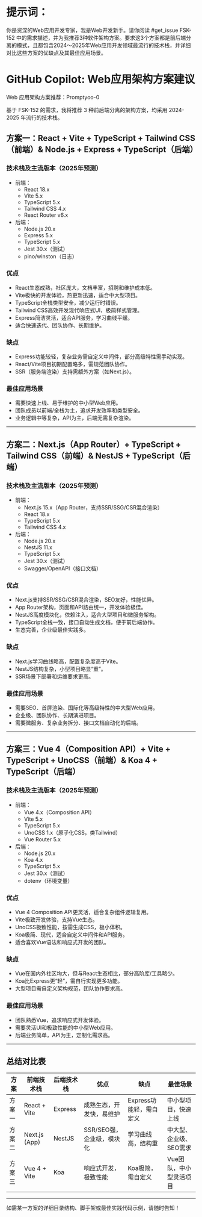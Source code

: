 # 提示词：

你是资深的Web应用开发专家，我是Web开发新手。请你阅读 #get_issue FSK-152 中的需求描述，并为我推荐3种软件架构方案。要求这3个方案都是前后端分离的模式，且都包含2024～2025年Web应用开发领域最流行的技术栈，并详细对比这些方案的优缺点及其最佳应用场景。

# GitHub Copilot: Web应用架构方案建议

Web 应用架构方案推荐：Promptyoo-0

基于 FSK-152 的需求，我将推荐 3 种前后端分离的架构方案，均采用 2024-2025 年流行的技术栈。

## 方案一：React + Vite + TypeScript + Tailwind CSS（前端）& Node.js + Express + TypeScript（后端）

### 技术栈及主流版本（2025年预测）
- 前端：
  - React 18.x
  - Vite 5.x
  - TypeScript 5.x
  - Tailwind CSS 4.x
  - React Router v6.x
- 后端：
  - Node.js 20.x
  - Express 5.x
  - TypeScript 5.x
  - Jest 30.x（测试）
  - pino/winston（日志）

### 优点
- React生态成熟，社区庞大，文档丰富，招聘和维护成本低。
- Vite极快的开发体验，热更新迅速，适合中大型项目。
- TypeScript全栈类型安全，减少运行时错误。
- Tailwind CSS高效开发现代响应式UI，极简样式管理。
- Express简洁灵活，适合API服务，学习曲线平缓。
- 适合快速迭代、团队协作、长期维护。

### 缺点
- Express功能较轻，复杂业务需自定义中间件，部分高级特性需手动实现。
- React/Vite项目初期配置略多，需规范团队协作。
- SSR（服务端渲染）支持需额外方案（如Next.js）。

### 最佳应用场景
- 需要快速上线、易于维护的中小型Web应用。
- 团队成员以前端/全栈为主，追求开发效率和类型安全。
- 业务逻辑中等复杂，API为主，后端无需复杂渲染。

---

## 方案二：Next.js（App Router）+ TypeScript + Tailwind CSS（前端）& NestJS + TypeScript（后端）

### 技术栈及主流版本（2025年预测）
- 前端：
  - Next.js 15.x（App Router，支持SSR/SSG/CSR混合渲染）
  - React 18.x
  - TypeScript 5.x
  - Tailwind CSS 4.x
- 后端：
  - Node.js 20.x
  - NestJS 11.x
  - TypeScript 5.x
  - Jest 30.x（测试）
  - Swagger/OpenAPI（接口文档）

### 优点
- Next.js支持SSR/SSG/CSR混合渲染，SEO友好，性能优异。
- App Router架构，页面和API路由统一，开发体验极佳。
- NestJS高度模块化，依赖注入，适合大型项目和微服务架构。
- TypeScript全栈一致，接口自动生成文档，便于前后端协作。
- 生态完善，企业级最佳实践多。

### 缺点
- Next.js学习曲线略高，配置复杂度高于Vite。
- NestJS结构复杂，小型项目略显“重”。
- SSR场景下部署和运维要求更高。

### 最佳应用场景
- 需要SEO、首屏渲染、国际化等高级特性的中大型Web应用。
- 企业级、团队协作、长期演进项目。
- 需要微服务、复杂业务拆分、接口文档自动化的后端。

---

## 方案三：Vue 4（Composition API）+ Vite + TypeScript + UnoCSS（前端）& Koa 4 + TypeScript（后端）

### 技术栈及主流版本（2025年预测）
- 前端：
  - Vue 4.x（Composition API）
  - Vite 5.x
  - TypeScript 5.x
  - UnoCSS 1.x（原子化CSS，类Tailwind）
  - Vue Router 5.x
- 后端：
  - Node.js 20.x
  - Koa 4.x
  - TypeScript 5.x
  - Jest 30.x（测试）
  - dotenv（环境变量）

### 优点
- Vue 4 Composition API更灵活，适合复杂组件逻辑复用。
- Vite极致开发体验，支持Vue生态。
- UnoCSS极致性能，按需生成CSS，极小体积。
- Koa极简、现代，适合自定义中间件和API服务。
- 适合喜欢Vue语法和响应式开发的团队。

### 缺点
- Vue在国内外社区均大，但与React生态相比，部分高阶库/工具略少。
- Koa比Express更“轻”，需自行实现更多功能。
- 大型项目需自定义架构规范，团队协作要求高。

### 最佳应用场景
- 团队熟悉Vue，追求响应式开发体验。
- 需要灵活UI和极致性能的中小型Web应用。
- 后端业务简单，API为主，定制化需求高。

---

## 总结对比表

| 方案         | 前端技术栈         | 后端技术栈         | 优点                         | 缺点                         | 最佳场景                   |
|--------------|-------------------|--------------------|------------------------------|------------------------------|----------------------------|
| 方案一       | React + Vite      | Express            | 成熟生态，开发快，易维护     | Express功能轻，需自定义      | 中小型项目，快速上线       |
| 方案二       | Next.js (App)     | NestJS             | SSR/SEO强，企业级，模块化    | 学习曲线高，结构重           | 中大型、企业级、SEO需求    |
| 方案三       | Vue 4 + Vite      | Koa                | 响应式开发，极致性能         | Koa极简，需自定义            | Vue团队，中小型灵活项目    |

---

如需某一方案的详细目录结构、脚手架或最佳实践代码示例，请随时告知！
